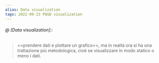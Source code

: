 ```yaml
---
alias: Data visualization
tags: 2022-09-23 PASD visualization
---
```


###### @ [Data visualization]::
> ==prendere dati e plottare un grafico==, ma in realtà ora si ha una trattazione più metodologica, cioè se visualizzare in  modo statico o meno i dati.